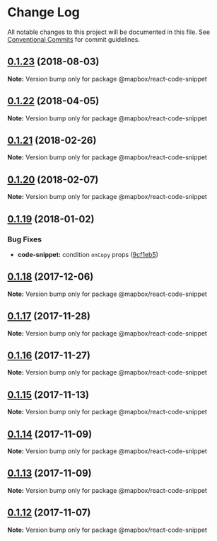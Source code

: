 # Change Log

All notable changes to this project will be documented in this file.
See [Conventional Commits](https://conventionalcommits.org) for commit guidelines.

<a name="0.1.23"></a>
## [0.1.23](https://github.com/mapbox/mapbox-react-components/compare/@mapbox/react-code-snippet@0.1.22...@mapbox/react-code-snippet@0.1.23) (2018-08-03)




**Note:** Version bump only for package @mapbox/react-code-snippet

<a name="0.1.22"></a>
## [0.1.22](https://github.com/mapbox/mapbox-react-components/compare/@mapbox/react-code-snippet@0.1.21...@mapbox/react-code-snippet@0.1.22) (2018-04-05)




**Note:** Version bump only for package @mapbox/react-code-snippet

<a name="0.1.21"></a>
## [0.1.21](https://github.com/mapbox/mapbox-react-components/compare/@mapbox/react-code-snippet@0.1.20...@mapbox/react-code-snippet@0.1.21) (2018-02-26)




**Note:** Version bump only for package @mapbox/react-code-snippet

<a name="0.1.20"></a>
## [0.1.20](https://github.com/mapbox/mapbox-react-components/compare/@mapbox/react-code-snippet@0.1.19...@mapbox/react-code-snippet@0.1.20) (2018-02-07)




**Note:** Version bump only for package @mapbox/react-code-snippet

<a name="0.1.19"></a>
## [0.1.19](https://github.com/mapbox/mapbox-react-components/compare/@mapbox/react-code-snippet@0.1.18...@mapbox/react-code-snippet@0.1.19) (2018-01-02)


### Bug Fixes

* **code-snippet:** condition `onCopy` props ([9cf1eb5](https://github.com/mapbox/mapbox-react-components/commit/9cf1eb5))




<a name="0.1.18"></a>
## [0.1.18](https://github.com/mapbox/mapbox-react-components/compare/@mapbox/react-code-snippet@0.1.17...@mapbox/react-code-snippet@0.1.18) (2017-12-06)




**Note:** Version bump only for package @mapbox/react-code-snippet

<a name="0.1.17"></a>
## [0.1.17](https://github.com/mapbox/mapbox-react-components/compare/@mapbox/react-code-snippet@0.1.16...@mapbox/react-code-snippet@0.1.17) (2017-11-28)




**Note:** Version bump only for package @mapbox/react-code-snippet

<a name="0.1.16"></a>
## [0.1.16](https://github.com/mapbox/mapbox-react-components/compare/@mapbox/react-code-snippet@0.1.15...@mapbox/react-code-snippet@0.1.16) (2017-11-27)




**Note:** Version bump only for package @mapbox/react-code-snippet

<a name="0.1.15"></a>
## [0.1.15](https://github.com/mapbox/mapbox-react-components/compare/@mapbox/react-code-snippet@0.1.14...@mapbox/react-code-snippet@0.1.15) (2017-11-13)




**Note:** Version bump only for package @mapbox/react-code-snippet

<a name="0.1.14"></a>
## [0.1.14](https://github.com/mapbox/mapbox-react-components/compare/@mapbox/react-code-snippet@0.1.13...@mapbox/react-code-snippet@0.1.14) (2017-11-09)




**Note:** Version bump only for package @mapbox/react-code-snippet

<a name="0.1.13"></a>
## [0.1.13](https://github.com/mapbox/mapbox-react-components/compare/@mapbox/react-code-snippet@0.1.12...@mapbox/react-code-snippet@0.1.13) (2017-11-09)




**Note:** Version bump only for package @mapbox/react-code-snippet

<a name="0.1.12"></a>
## [0.1.12](https://github.com/mapbox/mapbox-react-components/compare/@mapbox/react-code-snippet@0.1.11...@mapbox/react-code-snippet@0.1.12) (2017-11-07)




**Note:** Version bump only for package @mapbox/react-code-snippet
